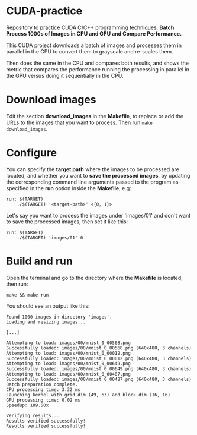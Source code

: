 # CUDA-practice
Repository to practice CUDA C/C++ programming techniques.
**Batch Process 1000s of Images in CPU and GPU and Compare Performance.**

This CUDA project downloads a batch of images and processes them in parallel in the GPU to convert them to grayscale and re-scales them.

Then does the same in the CPU and compares both results, and shows the metric that compares the performance running the processing in parallel in the GPU versus doing it sequentially in the CPU.

# Download images
Edit the section **download_images** in the **Makefile**, to replace or add the URLs to the images that you want to process.
Then run `make download_images`.

# Configure
You can specify the **target path** where the images to be processed are located, and whether you want to **save the processed images**, by updating the corresponding command line arguments passed to the program as specified in the **run** option inside the **Makefile**, e.g:
```
run: $(TARGET)
	./$(TARGET) '<target-path>' <{0, 1}>
```
Let's say you want to process the images under 'images/01' and don't want to save the processed images, then set it like this:
```
run: $(TARGET)
	./$(TARGET) 'images/01' 0
```

# Build and run
Open the terminal and go to the directory where the **Makefile** is located, then run:

`make && make run`

You should see an output like this:

```
Found 1000 images in directory 'images'.
Loading and resizing images...

[...]

Attempting to load: images/00/mnist_0_00568.png
Successfully loaded: images/00/mnist_0_00568.png (640x480, 3 channels)
Attempting to load: images/00/mnist_0_00012.png
Successfully loaded: images/00/mnist_0_00012.png (640x480, 3 channels)
Attempting to load: images/00/mnist_0_00649.png
Successfully loaded: images/00/mnist_0_00649.png (640x480, 3 channels)
Attempting to load: images/00/mnist_0_00487.png
Successfully loaded: images/00/mnist_0_00487.png (640x480, 3 channels)
Batch preparation complete.
CPU processing time: 3.32 ms
Launching kernel with grid dim (49, 63) and block dim (16, 16)
GPU processing time: 0.02 ms
Speedup: 189.50x

Verifying results...
Results verified successfully!
Results verified successfully!
```